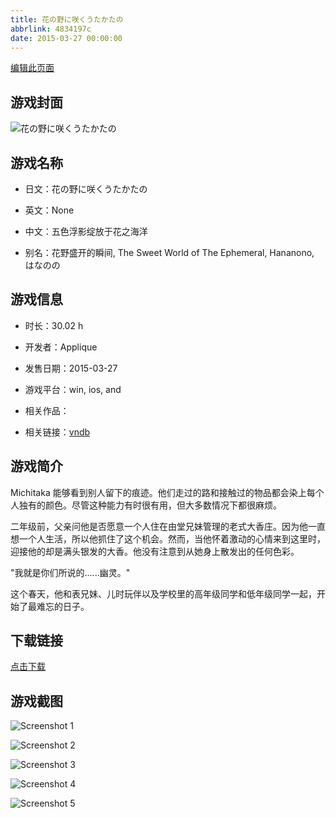 ```yaml
---
title: 花の野に咲くうたかたの
abbrlink: 4834197c
date: 2015-03-27 00:00:00
---
```

[编辑此页面](https://github.com/ACG-3/ADV3-source/blob/main/source/_posts/games/%E8%8A%B1%E3%81%AE%E9%87%8E%E3%81%AB%E5%92%B2%E3%81%8F%E3%81%86%E3%81%9F%E3%81%8B%E3%81%9F%E3%81%AE.md)

## 游戏封面

![花の野に咲くうたかたの](https%3A//pan.timero.xyz/onedrive/img_lib_001/%E8%8A%B1%E3%81%AE%E9%87%8E%E3%81%AB%E5%92%B2%E3%81%8F%E3%81%86%E3%81%9F%E3%81%8B%E3%81%9F%E3%81%AE_cover.avif)


## 游戏名称

- 日文：花の野に咲くうたかたの
- 英文：None
- 中文：五色浮影绽放于花之海洋

- 别名：花野盛开的瞬间, The Sweet World of The Ephemeral, Hananono, はなのの


## 游戏信息

- 时长：30.02 h
- 开发者：Applique
- 发售日期：2015-03-27
- 游戏平台：win, ios, and
- 相关作品：

- 相关链接：[vndb](https://vndb.org/v16193)


## 游戏简介

Michitaka 能够看到别人留下的痕迹。他们走过的路和接触过的物品都会染上每个人独有的颜色。尽管这种能力有时很有用，但大多数情况下都很麻烦。

二年级前，父亲问他是否愿意一个人住在由堂兄妹管理的老式大香庄。因为他一直想一个人生活，所以他抓住了这个机会。然而，当他怀着激动的心情来到这里时，迎接他的却是满头银发的大香。他没有注意到从她身上散发出的任何色彩。

"我就是你们所说的......幽灵。"

这个春天，他和表兄妹、儿时玩伴以及学校里的高年级同学和低年级同学一起，开始了最难忘的日子。




## 下载链接

[点击下载](https://pan.timero.xyz/onedrive/adv_lib_001/%E8%8A%B1%E3%81%AE%E9%87%8E%E3%81%AB%E5%92%B2%E3%81%8F%E3%81%86%E3%81%9F%E3%81%8B%E3%81%9F%E3%81%AE)


## 游戏截图


![Screenshot 1](https%3A//pan.timero.xyz/onedrive/img_lib_001/%E8%8A%B1%E3%81%AE%E9%87%8E%E3%81%AB%E5%92%B2%E3%81%8F%E3%81%86%E3%81%9F%E3%81%8B%E3%81%9F%E3%81%AE_Screenshot_1.avif)

![Screenshot 2](https%3A//pan.timero.xyz/onedrive/img_lib_001/%E8%8A%B1%E3%81%AE%E9%87%8E%E3%81%AB%E5%92%B2%E3%81%8F%E3%81%86%E3%81%9F%E3%81%8B%E3%81%9F%E3%81%AE_Screenshot_2.avif)

![Screenshot 3](https%3A//pan.timero.xyz/onedrive/img_lib_001/%E8%8A%B1%E3%81%AE%E9%87%8E%E3%81%AB%E5%92%B2%E3%81%8F%E3%81%86%E3%81%9F%E3%81%8B%E3%81%9F%E3%81%AE_Screenshot_3.avif)

![Screenshot 4](https%3A//pan.timero.xyz/onedrive/img_lib_001/%E8%8A%B1%E3%81%AE%E9%87%8E%E3%81%AB%E5%92%B2%E3%81%8F%E3%81%86%E3%81%9F%E3%81%8B%E3%81%9F%E3%81%AE_Screenshot_4.avif)

![Screenshot 5](https%3A//pan.timero.xyz/onedrive/img_lib_001/%E8%8A%B1%E3%81%AE%E9%87%8E%E3%81%AB%E5%92%B2%E3%81%8F%E3%81%86%E3%81%9F%E3%81%8B%E3%81%9F%E3%81%AE_Screenshot_5.avif)

